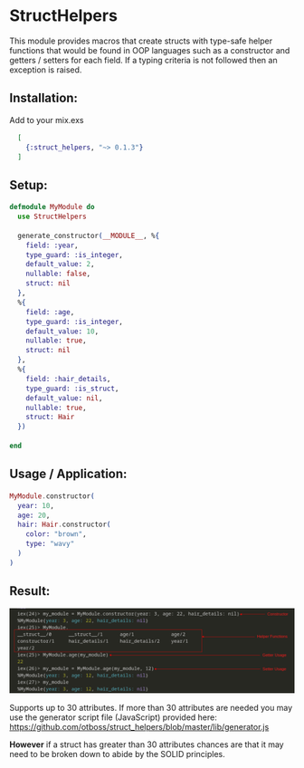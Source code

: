 # StructHelpers

  This module provides macros that create structs with type-safe helper functions that would be found in OOP languages
  such as a constructor and getters / setters for each field. If a typing criteria is not followed then an exception
  is raised.

## Installation:

  Add to your mix.exs

  ```elixir
    [
      {:struct_helpers, "~> 0.1.3"}
    ]
  ```

## Setup:

  ```elixir
  defmodule MyModule do
    use StructHelpers

    generate_constructor(__MODULE__, %{
      field: :year,
      type_guard: :is_integer,
      default_value: 2,
      nullable: false,
      struct: nil
    },
    %{
      field: :age,
      type_guard: :is_integer,
      default_value: 10,
      nullable: true,
      struct: nil
    },
    %{
      field: :hair_details,
      type_guard: :is_struct,
      default_value: nil,
      nullable: true,
      struct: Hair
    })

  end
  ```

## Usage / Application:

  ```elixir
  MyModule.constructor(
    year: 10,
    age: 20,
    hair: Hair.constructor(
      color: "brown",
      type: "wavy"
    )
  )
  ```
  ## Result:

  <img src="https://raw.githubusercontent.com/otboss/struct_helpers/assets/assets/struct_helpers_demo.png"/>

  <br/>

Supports up to 30 attributes. If more than 30 attributes are needed you may use the generator script file (JavaScript) provided here:
<a href="https://github.com/otboss/struct_helpers/blob/master/lib/generator.js">https://github.com/otboss/struct_helpers/blob/master/lib/generator.js</a>

**However** if a struct has greater than 30 attributes chances are that it may need to be broken down to abide by the SOLID principles.

